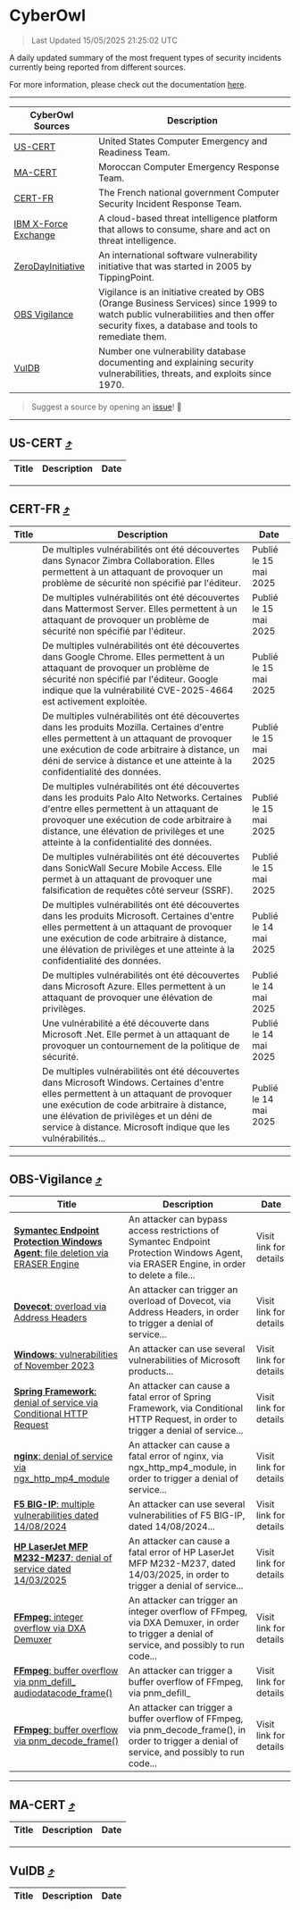 
 <div id='top'></div>

# CyberOwl

 > Last Updated 15/05/2025 21:25:02 UTC
 
 A daily updated summary of the most frequent types of security incidents currently being reported from different sources.
 
 For more information, please check out the documentation [here](./docs/README.md).
 
 ---
 |CyberOwl Sources|Description|
 |---|---|
 |[US-CERT](#us-cert-arrow_heading_up)|United States Computer Emergency and Readiness Team.|
 |[MA-CERT](#ma-cert-arrow_heading_up)|Moroccan Computer Emergency Response Team.|
 |[CERT-FR](#cert-fr-arrow_heading_up)|The French national government Computer Security Incident Response Team.|
 |[IBM X-Force Exchange](#ibmcloud-arrow_heading_up)|A cloud-based threat intelligence platform that allows to consume, share and act on threat intelligence.|
 |[ZeroDayInitiative](#zerodayinitiative-arrow_heading_up)|An international software vulnerability initiative that was started in 2005 by TippingPoint.|
 |[OBS Vigilance](#obs-vigilance-arrow_heading_up)|Vigilance is an initiative created by OBS (Orange Business Services) since 1999 to watch public vulnerabilities and then offer security fixes, a database and tools to remediate them.|
 |[VulDB](#vuldb-arrow_heading_up)|Number one vulnerability database documenting and explaining security vulnerabilities, threats, and exploits since 1970.|
 
 > Suggest a source by opening an [issue](https://github.com/karimhabush/cyberowl/issues)! :raised_hands:
 ---

## US-CERT [:arrow_heading_up:](#cyberowl)

 |Title|Description|Date|
 |---|---|---|
 
 ---

## CERT-FR [:arrow_heading_up:](#cyberowl)

 |Title|Description|Date|
 |---|---|---|
 |[](https://www.cert.ssi.gouv.fr/avis/CERTFR-2025-AVI-0414/)|De multiples vulnérabilités ont été découvertes dans Synacor Zimbra Collaboration. Elles permettent à un attaquant de provoquer un problème de sécurité non spécifié par l'éditeur.|Publié le 15 mai 2025|
 |[](https://www.cert.ssi.gouv.fr/avis/CERTFR-2025-AVI-0413/)|De multiples vulnérabilités ont été découvertes dans Mattermost Server. Elles permettent à un attaquant de provoquer un problème de sécurité non spécifié par l'éditeur.|Publié le 15 mai 2025|
 |[](https://www.cert.ssi.gouv.fr/avis/CERTFR-2025-AVI-0412/)|De multiples vulnérabilités ont été découvertes dans Google Chrome. Elles permettent à un attaquant de provoquer un problème de sécurité non spécifié par l'éditeur. Google indique que la vulnérabilité CVE-2025-4664 est activement exploitée.|Publié le 15 mai 2025|
 |[](https://www.cert.ssi.gouv.fr/avis/CERTFR-2025-AVI-0411/)|De multiples vulnérabilités ont été découvertes dans les produits Mozilla. Certaines d'entre elles permettent à un attaquant de provoquer une exécution de code arbitraire à distance, un déni de service à distance et une atteinte à la confidentialité des données.|Publié le 15 mai 2025|
 |[](https://www.cert.ssi.gouv.fr/avis/CERTFR-2025-AVI-0410/)|De multiples vulnérabilités ont été découvertes dans les produits Palo Alto Networks. Certaines d'entre elles permettent à un attaquant de provoquer une exécution de code arbitraire à distance, une élévation de privilèges et une atteinte à la confidentialité des données.|Publié le 15 mai 2025|
 |[](https://www.cert.ssi.gouv.fr/avis/CERTFR-2025-AVI-0409/)|De multiples vulnérabilités ont été découvertes dans SonicWall Secure Mobile Access. Elle permet à un attaquant de provoquer une falsification de requêtes côté serveur (SSRF).|Publié le 15 mai 2025|
 |[](https://www.cert.ssi.gouv.fr/avis/CERTFR-2025-AVI-0408/)|De multiples vulnérabilités ont été découvertes dans les produits Microsoft. Certaines d'entre elles permettent à un attaquant de provoquer une exécution de code arbitraire à distance, une élévation de privilèges et une atteinte à la confidentialité des données.|Publié le 14 mai 2025|
 |[](https://www.cert.ssi.gouv.fr/avis/CERTFR-2025-AVI-0407/)|De multiples vulnérabilités ont été découvertes dans Microsoft Azure. Elles permettent à un attaquant de provoquer une élévation de privilèges.|Publié le 14 mai 2025|
 |[](https://www.cert.ssi.gouv.fr/avis/CERTFR-2025-AVI-0406/)|Une vulnérabilité a été découverte dans Microsoft .Net. Elle permet à un attaquant de provoquer un contournement de la politique de sécurité.|Publié le 14 mai 2025|
 |[](https://www.cert.ssi.gouv.fr/avis/CERTFR-2025-AVI-0405/)|De multiples vulnérabilités ont été découvertes dans Microsoft Windows. Certaines d'entre elles permettent à un attaquant de provoquer une exécution de code arbitraire à distance, une élévation de privilèges et un déni de service à distance. Microsoft indique que les vulnérabilités...|Publié le 14 mai 2025|
 
 ---

## OBS-Vigilance [:arrow_heading_up:](#cyberowl)

 |Title|Description|Date|
 |---|---|---|
 |[<a href="https://vigilance.fr/vulnerability/Symantec-Endpoint-Protection-Windows-Agent-file-deletion-via-ERASER-Engine-46991" class="noirorange"><b>Symantec Endpoint Protection Windows Agent</b>: file deletion via ERASER Engine</a>](https://vigilance.fr/vulnerability/Symantec-Endpoint-Protection-Windows-Agent-file-deletion-via-ERASER-Engine-46991)|An attacker can bypass access restrictions of Symantec Endpoint Protection Windows Agent, via ERASER Engine, in order to delete a file...|Visit link for details|
 |[<a href="https://vigilance.fr/vulnerability/Dovecot-overload-via-Address-Headers-44954" class="noirorange"><b>Dovecot</b>: overload via Address Headers</a>](https://vigilance.fr/vulnerability/Dovecot-overload-via-Address-Headers-44954)|An attacker can trigger an overload of Dovecot, via Address Headers, in order to trigger a denial of service...|Visit link for details|
 |[<a href="https://vigilance.fr/vulnerability/Windows-vulnerabilities-of-November-2023-42873" class="noirorange"><b>Windows</b>: vulnerabilities of November 2023</a>](https://vigilance.fr/vulnerability/Windows-vulnerabilities-of-November-2023-42873)|An attacker can use several vulnerabilities of Microsoft products...|Visit link for details|
 |[<a href="https://vigilance.fr/vulnerability/Spring-Framework-denial-of-service-via-Conditional-HTTP-Request-44948" class="noirorange"><b>Spring Framework</b>: denial of service via Conditional HTTP Request</a>](https://vigilance.fr/vulnerability/Spring-Framework-denial-of-service-via-Conditional-HTTP-Request-44948)|An attacker can cause a fatal error of Spring Framework, via Conditional HTTP Request, in order to trigger a denial of service...|Visit link for details|
 |[<a href="https://vigilance.fr/vulnerability/nginx-denial-of-service-via-ngx-http-mp4-module-44947" class="noirorange"><b>nginx</b>: denial of service via ngx_http_mp4_module</a>](https://vigilance.fr/vulnerability/nginx-denial-of-service-via-ngx-http-mp4-module-44947)|An attacker can cause a fatal error of nginx, via ngx_http_mp4_module, in order to trigger a denial of service...|Visit link for details|
 |[<a href="https://vigilance.fr/vulnerability/F5-BIG-IP-multiple-vulnerabilities-dated-14-08-2024-44944" class="noirorange"><b>F5 BIG-IP</b>: multiple vulnerabilities dated 14/08/2024</a>](https://vigilance.fr/vulnerability/F5-BIG-IP-multiple-vulnerabilities-dated-14-08-2024-44944)|An attacker can use several vulnerabilities of F5 BIG-IP, dated 14/08/2024...|Visit link for details|
 |[<a href="https://vigilance.fr/vulnerability/HP-LaserJet-MFP-M232-M237-denial-of-service-dated-14-03-2025-46603" class="noirorange"><b>HP LaserJet MFP M232-M237</b>: denial of service dated 14/03/2025</a>](https://vigilance.fr/vulnerability/HP-LaserJet-MFP-M232-M237-denial-of-service-dated-14-03-2025-46603)|An attacker can cause a fatal error of HP LaserJet MFP M232-M237, dated 14/03/2025, in order to trigger a denial of service...|Visit link for details|
 |[<a href="https://vigilance.fr/vulnerability/FFmpeg-integer-overflow-via-DXA-Demuxer-46601" class="noirorange"><b>FFmpeg</b>: integer overflow via DXA Demuxer</a>](https://vigilance.fr/vulnerability/FFmpeg-integer-overflow-via-DXA-Demuxer-46601)|An attacker can trigger an integer overflow of FFmpeg, via DXA Demuxer, in order to trigger a denial of service, and possibly to run code...|Visit link for details|
 |[<a href="https://vigilance.fr/vulnerability/FFmpeg-buffer-overflow-via-pnm-defill-audiodatacode-frame-44941" class="noirorange"><b>FFmpeg</b>: buffer overflow via pnm_defill_<wbr>audiodatacode_frame(<wbr>)</wbr></wbr></a>](https://vigilance.fr/vulnerability/FFmpeg-buffer-overflow-via-pnm-defill-audiodatacode-frame-44941)|An attacker can trigger a buffer overflow of FFmpeg, via pnm_defill_|Visit link for details|
 |[<a href="https://vigilance.fr/vulnerability/FFmpeg-buffer-overflow-via-pnm-decode-frame-44940" class="noirorange"><b>FFmpeg</b>: buffer overflow via pnm_decode_frame()</a>](https://vigilance.fr/vulnerability/FFmpeg-buffer-overflow-via-pnm-decode-frame-44940)|An attacker can trigger a buffer overflow of FFmpeg, via pnm_decode_frame(), in order to trigger a denial of service, and possibly to run code...|Visit link for details|
 
 ---

## MA-CERT [:arrow_heading_up:](#cyberowl)

 |Title|Description|Date|
 |---|---|---|
 
 ---

## VulDB [:arrow_heading_up:](#cyberowl)

 |Title|Description|Date|
 |---|---|---|
 